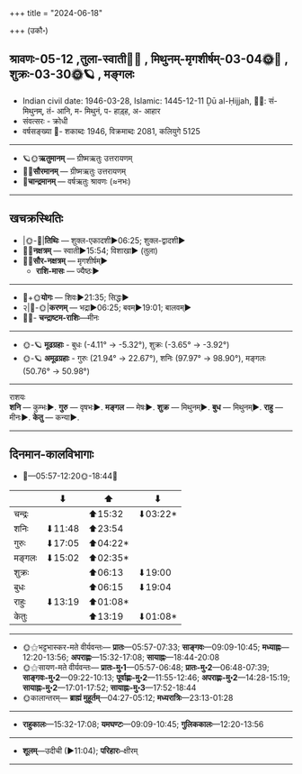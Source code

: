 +++
title = "2024-06-18"

+++
(उकौ॰)
## श्रावणः-05-12  ,तुला-स्वाती🌛🌌  ,  मिथुनम्-मृगशीर्षम्-03-04🌞🌌  ,  शुक्रः-03-30🌞🪐  , मङ्गलः
- Indian civil date: 1946-03-28, Islamic: 1445-12-11 Ḏū al-Ḥijjah, 🌌🌞: सं- मिथुनम्, तं- आनि, म- मिथुनं, प- हाड़्ह, अ- आहार
- संवत्सरः - क्रोधी
- वर्षसङ्ख्या 🌛- शकाब्दः 1946, विक्रमाब्दः 2081, कलियुगे 5125
___________________
- 🪐🌞**ऋतुमानम्** — ग्रीष्मऋतुः उत्तरायणम्
- 🌌🌞**सौरमानम्** — ग्रीष्मऋतुः उत्तरायणम्
- 🌛**चान्द्रमानम्** — वर्षऋतुः श्रावणः (≈नभः)
___________________


## खचक्रस्थितिः
- |🌞-🌛|**तिथिः** — शुक्ल-एकादशी►06:25; शुक्ल-द्वादशी►  
- 🌌🌛**नक्षत्रम्** — स्वाती►15:54; विशाखा► (तुला)  
- 🌌🌞**सौर-नक्षत्रम्** — मृगशीर्षम्►  
  - **राशि-मासः** — ज्यैष्ठः► 
___________________
- 🌛+🌞**योगः** — शिवः►21:35; सिद्धः►  
- २|🌛-🌞|**करणम्** — भद्रा►06:25; बवम्►19:01; बालवम्►  
- 🌌🌛- **चन्द्राष्टम-राशिः**—मीनः  
___________________
- 🌞-🪐 **मूढग्रहाः** - बुधः (-4.11° → -5.32°), शुक्रः (-3.65° → -3.92°)
- 🌞-🪐 **अमूढग्रहाः** - गुरुः (21.94° → 22.67°), शनिः (97.97° → 98.90°), मङ्गलः (50.76° → 50.98°)
___________________
राशयः  
**शनि** — कुम्भः►. **गुरु** — वृषभः►. **मङ्गल** — मेषः►. **शुक्र** — मिथुनम्►. **बुध** — मिथुनम्►. **राहु** — मीनः►. **केतु** — कन्या►. 
___________________


## दिनमान-कालविभागाः
- 🌅—05:57-12:20🌞-18:44🌇  

|      |⬇     |⬆     |⬇     |
|------|-----|-----|------|
|चन्द्रः|     |⬆15:32 |⬇03:22*|
|शनिः   |⬇11:48 |⬆23:54 |     |
|गुरुः  |⬇17:05 |⬆04:22*|     |
|मङ्गलः |⬇15:02 |⬆02:35*|     |
|शुक्रः |     |⬆06:13 |⬇19:00 |
|बुधः   |     |⬆06:15 |⬇19:04 |
|राहुः  |⬇13:19 |⬆01:08*|     |
|केतुः  |     |⬆13:19 |⬇01:08*|
___________________
- 🌞⚝भट्टभास्कर-मते वीर्यवन्तः— **प्रातः**—05:57-07:33; **साङ्गवः**—09:09-10:45; **मध्याह्नः**—12:20-13:56; **अपराह्णः**—15:32-17:08; **सायाह्नः**—18:44-20:08  
- 🌞⚝सायण-मते वीर्यवन्तः— **प्रातः-मु॰1**—05:57-06:48; **प्रातः-मु॰2**—06:48-07:39; **साङ्गवः-मु॰2**—09:22-10:13; **पूर्वाह्णः-मु॰2**—11:55-12:46; **अपराह्णः-मु॰2**—14:28-15:19; **सायाह्नः-मु॰2**—17:01-17:52; **सायाह्नः-मु॰3**—17:52-18:44  
- 🌞कालान्तरम्— **ब्राह्मं मुहूर्तम्**—04:27-05:12; **मध्यरात्रिः**—23:13-01:28  
___________________
- **राहुकालः**—15:32-17:08; **यमघण्टः**—09:09-10:45; **गुलिककालः**—12:20-13:56  
___________________
- **शूलम्**—उदीची (►11:04); **परिहारः**–क्षीरम्  
___________________
